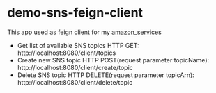 # demo-sns-feign-client
This app used as feign client for my [amazon_services](https://github.com/slavko28/eam/tree/master/amazon_services_demo)

- Get list of available SNS topics HTTP GET:  
  http://localhost:8080/client/topics
- Create new SNS topic HTTP POST(request parameter topicName):
  http://localhost:8080/client/create/topic
- Delete SNS topic HTTP DELETE(request parameter topicArn):
  http://localhost:8080/client/delete/topic



